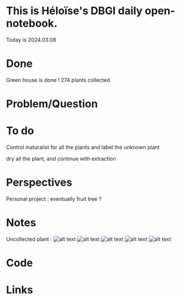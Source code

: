 # This is Héloïse's DBGI daily open-notebook.

Today is 2024.03.08

# Done
Green house is done ! 274 plants collected 
# Problem/Question

# To do 
Control inaturalist for all the plants and label the unknown plant

dry all the plant, and continue with extraction
# Perspectives
Personal project : eventually fruit tree ? 
# Notes
Uncollected plant : 
![alt text](image.png)
![alt text](image-1.png)
![alt text](image-2.png)
![alt text](image-3.png)
![alt text](image-4.png)

# Code

# Links